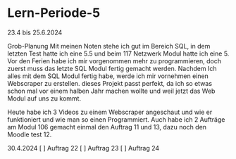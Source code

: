 # Lern-Periode-5

23.4 bis 25.6.2024

Grob-Planung
Mit meinen Noten stehe ich gut im Bereich SQL, in dem letzten Test hatte ich eine 5.5 und beim 117 Netzwerk Modul hatte ich eine 5. Vor den Ferien habe ich mir vorgenommen mehr zu programmieren, doch zuerst muss das letzte SQL Modul fertig gemacht werden. Nachdem Ich alles mit dem SQL Modul fertig habe, werde ich mir vornehmen einen Webscraper zu erstellen. dieses Projekt passt perfekt, da ich so etwas schon mal vor einem halben Jahr machen wollte und weil jetzt das Web Modul auf uns zu kommt.

Heute habe ich 3 Videos zu einem Webscraper angeschaut und wie er funktioniert und wie man so einen Programmiert. Auch habe ich 2 Aufträge am Modul 106 gemacht einmal den Auftrag 11 und 13, dazu noch den Moodle test 12.


30.4.2024
[ ] Auftrag 22
[ ] Auftrag 23
[ ] Auftrag 24
